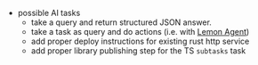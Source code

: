 - possible AI tasks
  - take a query and return structured JSON answer.
  - take a task as query and do actions (i.e. with [Lemon Agent](https://github.com/felixbrock/lemon-agent))
  - add proper deploy instructions for existing rust http service
  - add proper library publishing step for the TS `subtasks` task
